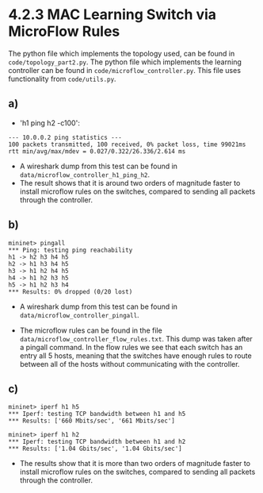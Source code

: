 4.2.3 MAC Learning Switch via MicroFlow Rules
===============================================

The python file which implements the topology used, can be found in `code/topology_part2.py`.
The python file which implements the learning controller can be found in `code/microflow_controller.py`. This file uses functionality from `code/utils.py`.

a)
----
- 'h1 ping h2 -c100':
~~~~~
--- 10.0.0.2 ping statistics ---
100 packets transmitted, 100 received, 0% packet loss, time 99021ms
rtt min/avg/max/mdev = 0.027/0.322/26.336/2.614 ms
~~~~~
- A wireshark dump from this test can be found in `data/microflow_controller_h1_ping_h2`.
- The result shows that it is around two orders of magnitude faster to install microflow rules on the switches, compared to sending all packets through the controller.

b)
----
~~~~~
mininet> pingall
*** Ping: testing ping reachability
h1 -> h2 h3 h4 h5
h2 -> h1 h3 h4 h5
h3 -> h1 h2 h4 h5
h4 -> h1 h2 h3 h5
h5 -> h1 h2 h3 h4
*** Results: 0% dropped (0/20 lost)
~~~~~
- A wireshark dump from this test can be found in `data/microflow_controller_pingall`.

- The microflow rules can be found in the file `data/microflow_controller_flow_rules.txt`. This dump was taken after a pingall command. In the flow rules we see that each switch has an entry all 5 hosts, meaning that the switches have enough rules to route between all of the hosts without communicating with the controller.


c)
----
~~~~~
mininet> iperf h1 h5
*** Iperf: testing TCP bandwidth between h1 and h5
*** Results: ['660 Mbits/sec', '661 Mbits/sec']
~~~~~

~~~~~
mininet> iperf h1 h2
*** Iperf: testing TCP bandwidth between h1 and h2
*** Results: ['1.04 Gbits/sec', '1.04 Gbits/sec']
~~~~~

- The results show that it is more than two orders of magnitude faster to install microflow rules on the switches, compared to sending all packets through the controller.